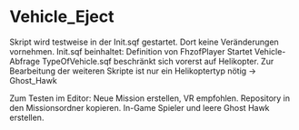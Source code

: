 # Vehicle_Eject

Skript wird testweise in der Init.sqf gestartet. Dort keine Veränderungen vornehmen. 
Init.sqf beinhaltet:
  Definition von FhzofPlayer
  Startet Vehicle-Abfrage
TypeOfVehicle.sqf beschränkt sich vorerst auf Helikopter. Zur Bearbeitung der weiteren Skripte ist nur ein Helikoptertyp nötig -> Ghost_Hawk

Zum Testen im Editor: 
Neue Mission erstellen, VR empfohlen. 
Repository in den Missionsordner kopieren. In-Game Spieler und leere Ghost Hawk erstellen. 

